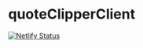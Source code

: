 # quoteClipperClient
 
[![Netlify Status](https://api.netlify.com/api/v1/badges/a972b4d0-8d60-4961-9bb5-fe8ec4e2e6b3/deploy-status)](https://app.netlify.com/sites/stupefied-lovelace-f446ef/deploys)
